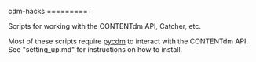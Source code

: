 cdm-hacks
=========+

Scripts for working with the CONTENTdm API, Catcher, etc.  

Most of these scripts require [pycdm](https://github.com/saverkamp/pycdm) to interact with the CONTENTdm API. See "setting_up.md" for instructions on how to install.

